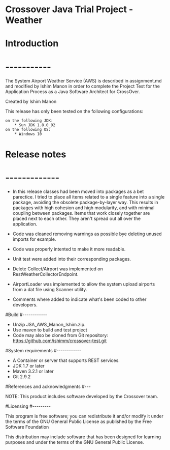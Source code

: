 # Crossover Java Trial Project - Weather

# Introduction
# -----------
  
  The System Airport Weather Service (AWS) is described in assignment.md and modified by Ishim Manon in order to complete the Project Test for the Application Process as a Java Software Architect for CrossOver.
  
  Created by Ishim Manon
  
  This release has only been tested on the following configurations:

	on the following JDK:
	    * Sun JDK 1.8.0_92
	on the following OS:
	    * Windows 10

# Release notes
# -------------
- In this release classes had been moved into packages as a bet parectice. I tried to place all items related to a single feature into  a single package, avoiding the obsolete package-by-layer way.
This results in packages with high cohesion and high modularity, and with minimal coupling between packages. Items that work closely together are placed next to each other. They aren't spread out all over the application.

- Code was cleaned removing warnings as possible bye deleting unused imports for example.

- Code was properly intented to make it more readable.

- Unit test were added into their corresponding packages.

- Delete Collect/Airport was implemented on RestWeatherCollectorEndpoint.

- AirportLoader was implemented to allow the system upload airports from a dat file using Scanner utility.

- Comments where added to indicate what's been coded to other developers.

#Build
#------------
 - Unzip JSA_AWS_Manon_Ishim.zip.
 - Use maven to build and test project
 - Code may also be cloned from Git repository: https://github.com/ishimm/crossover-test.git
	
#System requirements
#------------

- A Container or server that supports REST services.
- JDK 1.7 or later
- Maven 3.2.1 or later
- Git 2.9.2


#References and acknowledgments
#---

  NOTE: This product includes software developed by the Crossover team.

#Licensing
#---------

  This program is free software; you can redistribute it and/or
  modify it under the terms of the GNU General Public License
  as published by the Free Software Foundation
 
  This distribution may include software that has been designed for learning purposes and under the terms of the GNU General Public License. 
   
   